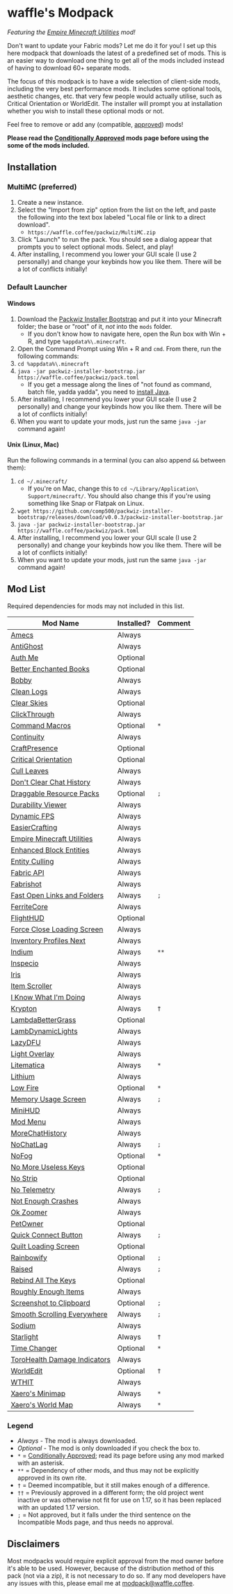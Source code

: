 # waffle's Modpack

*Featuring the [Empire Minecraft Utilities](https://emc.gs/t/84930) mod!*

Don't want to update your Fabric mods? Let me do it for you! I set up this here modpack that downloads the latest of a predefined set of mods. This is an easier way to download one thing to get all of the mods included instead of having to download 60+ separate mods.

The focus of this modpack is to have a wide selection of client-side mods, including the very best performance mods. It includes some optional tools, aesthetic changes, etc. that very few people would actually utilise, such as Critical Orientation or WorldEdit. The installer will prompt you at installation whether you wish to install these optional mods or not.

Feel free to remove or add any (compatible, [approved]) mods!

**Please read the [Conditionally Approved] mods page before using the some of the mods included.**

## Installation

### MultiMC (preferred)

1. Create a new instance.
2. Select the "Import from zip" option from the list on the left, and paste the following into the text box labeled "Local file or link to a direct download".
    * `https://waffle.coffee/packwiz/MultiMC.zip`
3. Click "Launch" to run the pack. You should see a dialog appear that prompts you to select optional mods. Select, and play!
4. After installing, I recommend you lower your GUI scale (I use 2 personally) and change your keybinds how you like them. There will be a lot of conflicts initially!

### Default Launcher

#### Windows

1. Download the [Packwiz Installer Bootstrap] and put it into your Minecraft folder; the base or "root" of it, *not* into the `mods` folder.
    * If you don't know how to navigate here, open the Run box with Win + R, and type `%appdata%\.minecraft`.
2. Open the Command Prompt using Win + R and `cmd`. From there, run the following commands:
3. `cd %appdata%\.minecraft`
4. `java -jar packwiz-installer-bootstrap.jar https://waffle.coffee/packwiz/pack.toml`
    * If you get a message along the lines of "not found as command, batch file, yadda yadda", you need to [install Java].
5. After installing, I recommend you lower your GUI scale (I use 2 personally) and change your keybinds how you like them. There will be a lot of conflicts initially!
6. When you want to update your mods, just run the same `java -jar` command again!

#### Unix (Linux, Mac)

Run the following commands in a terminal (you can also append `&&` between them):
1. `cd ~/.minecraft/`
   * If you're on Mac, change this to `cd ~/Library/Application\ Support/minecraft/`. You should also change this if you're using something like Snap or Flatpak on Linux.
2. `wget https://github.com/comp500/packwiz-installer-bootstrap/releases/download/v0.0.3/packwiz-installer-bootstrap.jar`
3. `java -jar packwiz-installer-bootstrap.jar https://waffle.coffee/packwiz/pack.toml`
4. After installing, I recommend you lower your GUI scale (I use 2 personally) and change your keybinds how you like them. There will be a lot of conflicts initially!
5. When you want to update your mods, just run the same `java -jar` command again!

## Mod List

Required dependencies for mods may not included in this list.

| Mod Name                       | Installed? | Comment |
|--------------------------------|------------|---------|
| [Amecs]                        | Always     |         |
| [AntiGhost]                    | Always     |         |
| [Auth Me]                      | Optional   |         |
| [Better Enchanted Books]       | Optional   |         |
| [Bobby]                        | Always     |         |
| [Clean Logs]                   | Always     |         |
| [Clear Skies]                  | Optional   |         |
| [ClickThrough]                 | Always     |         |
| [Command Macros]               | Optional   | `*`     |
| [Continuity]                   | Always     |         |
| [CraftPresence]                | Optional   |         |
| [Critical Orientation]         | Optional   |         |
| [Cull Leaves]                  | Always     |         |
| [Don't Clear Chat History]     | Always     |         |
| [Draggable Resource Packs]     | Optional   | `;`     |
| [Durability Viewer]            | Always     |         |
| [Dynamic FPS]                  | Always     |         |
| [EasierCrafting]               | Always     |         |
| [Empire Minecraft Utilities]   | Always     |         |
| [Enhanced Block Entities]      | Always     |         |
| [Entity Culling]               | Always     |         |
| [Fabric API]                   | Always     |         |
| [Fabrishot]                    | Always     |         |
| [Fast Open Links and Folders]  | Always     | `;`     |
| [FerriteCore]                  | Always     |         |
| [FlightHUD]                    | Optional   |         |
| [Force Close Loading Screen]   | Always     |         |
| [Inventory Profiles Next]      | Always     |         |
| [Indium]                       | Always     | `**`    |
| [Inspecio]                     | Always     |         |
| [Iris]                         | Always     |         |
| [Item Scroller]                | Always     |         |
| [I Know What I'm Doing]        | Always     |         |
| [Krypton]                      | Always     | `†`     |
| [LambdaBetterGrass]            | Optional   |         |
| [LambDynamicLights]            | Always     |         |
| [LazyDFU]                      | Always     |         |
| [Light Overlay]                | Always     |         |
| [Litematica]                   | Always     | `*`     |
| [Lithium]                      | Always     |         |
| [Low Fire]                     | Optional   | `*`     |
| [Memory Usage Screen]          | Always     | `;`     |
| [MiniHUD]                      | Always     |         |
| [Mod Menu]                     | Always     |         |
| [MoreChatHistory]              | Always     |         |
| [NoChatLag]                    | Always     | `;`     |
| [NoFog]                        | Optional   | `*`     |
| [No More Useless Keys]         | Optional   |         |
| [No Strip]                     | Optional   |         |
| [No Telemetry]                 | Always     | `;`     |
| [Not Enough Crashes]           | Always     |         |
| [Ok Zoomer]                    | Always     |         |
| [PetOwner]                     | Optional   |         |
| [Quick Connect Button]         | Always     | `;`     |
| [Quilt Loading Screen]         | Optional   |         |
| [Rainbowify]                   | Optional   | `;`     |
| [Raised]                       | Always     | `;`     |
| [Rebind All The Keys]          | Optional   |         |
| [Roughly Enough Items]         | Always     |         |
| [Screenshot to Clipboard]      | Optional   | `;`     |
| [Smooth Scrolling Everywhere]  | Always     | `;`     |
| [Sodium]                       | Always     |         |
| [Starlight]                    | Always     | `†`     |
| [Time Changer]                 | Optional   | `*`     |
| [ToroHealth Damage Indicators] | Always     |         |
| [WorldEdit]                    | Optional   | `†`     |
| [WTHIT]                        | Always     |         |
| [Xaero's Minimap]              | Always     | `*`     |
| [Xaero's World Map]            | Always     | `*`     |

### Legend
* *Always* - The mod is always downloaded.
* *Optional* - The mod is only downloaded if you check the box to.
* `*` = [Conditionally Approved]; read its page before using any mod marked with an asterisk.
* `**` = Dependency of other mods, and thus may not be explicitly approved in its own rite.
* `†` = Deemed incompatible, but it still makes enough of a difference.
* `††` = Previously approved in a different form; the old project went inactive or was otherwise not fit for use on 1.17, so it has been replaced with an updated 1.17 version.
* `;` = Not approved, but it falls under the third sentence on the Incompatible Mods page, and thus needs no approval.

## Disclaimers

Most modpacks would require explicit approval from the mod owner before it's able to be used. However, because of the distribution method of this pack (not via a zip), it is not necessary to do so. If any mod developers have any issues with this, please email me at <modpack@waffle.coffee>.

[Approved]: https://mods.emc.gs
[Conditionally Approved]: https://wiki.emc.gs/conditionally-approved-mods
[install Java]: https://adoptopenjdk.net/?variant=openjdk17&jvmVariant=hotspot
[Packwiz Installer Bootstrap]: https://github.com/comp500/packwiz-installer-bootstrap/releases/download/v0.0.3/packwiz-installer-bootstrap.jar

[Amecs]: https://curseforge.com/projects/324564
[AntiGhost]: https://modrinth.com/mod/Jw3Wx1KR
[Auth Me]: https://curseforge.com/projects/356643
[Better Enchanted Books]: https://www.curseforge.com/projects/369122
[Bobby]: https://modrinth.com/mod/M08ruV16
[Clean Logs]: https://modrinth.com/mod/OTteoJUk
[Clear Skies]: https://curseforge.com/projects/332523
[ClickThrough]: https://modrinth.com/mod/Z5b0cAlD
[Command Macros]: https://curseforge.com/projects/331956
[Continuity]: https://modrinth.com/mod/1IjD5062
[CraftPresence]: https://curseforge.com/projects/297038
[Critical Orientation]: https://modrinth.com/mod/AFqV4ew3
[Cull Leaves]: https://modrinth.com/mod/GNxdLCoP
[Don't Clear Chat History]: https://modrinth.com/mod/sUbMm93i
[Draggable Resource Packs]: https://curseforge.com/projects/522697
[Durability Viewer]: https://modrinth.com/mod/LTM1f0yY
[Dynamic FPS]: https://modrinth.com/mod/LQ3K71Q1
[EasierCrafting]: https://modrinth.com/mod/UylF21yz
[Empire Minecraft Utilities]: https://modrinth.com/mod/QYTT62S0
[Enhanced Block Entities]: https://modrinth.com/mod/OVuFYfre
[Entity Culling]: https://curseforge.com/projects/448233
[Fabric API]: https://modrinth.com/mod/P7dR8mSH
[Fabrishot]: https://modrinth.com/mod/3qsfQtE9
[Fast Open Links and Folders]: https://curseforge.com/projects/513840
[FerriteCore]: https://modrinth.com/mod/uXXizFIs
[FlightHUD]: https://curseforge.com/projects/394419
[Force Close Loading Screen]: https://modrinth.com/mod/blWBX5n1
[Inventory Profiles Next]: https://modrinth.com/mod/O7RBXm3n
[Indium]: https://modrinth.com/mod/Orvt0mRa
[Inspecio]: https://modrinth.com/mod/a93H3mKU
[Iris]: https://modrinth.com/mod/YL57xq9U
[Item Scroller]: https://curseforge.com/projects/242064
[I Know What I'm Doing]: https://modrinth.com/mod/S5ivha5X
[Krypton]: https://modrinth.com/mod/fQEb0iXm
[LambdaBetterGrass]: https://modrinth.com/mod/2Uev7LdA
[LambDynamicLights]: https://modrinth.com/mod/yBW8D80W
[LazyDFU]: https://modrinth.com/mod/hvFnDODi
[Light Overlay]: https://curseforge.com/projects/325492
[Litematica]: https://curseforge.com/projects/308892
[Lithium]: https://modrinth.com/mod/gvQqBUqZ
[Low Fire]: https://modrinth.com/mod/Gou1gmGj
[Memory Usage Screen]: https://modrinth.com/mod/n9mFA0ax
[MiniHUD]: https://curseforge.com/projects/244260
[Mod Menu]: https://modrinth.com/mod/mOgUt4GM
[MoreChatHistory]: https://modrinth.com/mod/8qkXwOnk
[NoChatLag]: https://modrinth.com/mod/afu4kdAc
[NoFog]: https://curseforge.com/projects/296468
[No More Useless Keys]: https://modrinth.com/mod/YCcdA1Lp
[No Strip]: https://modrinth.com/mod/3f1BdVqy
[No Telemetry]: https://modrinth.com/mod/hg77g4Pw
[Not Enough Crashes]: https://modrinth.com/mod/yM94ont6
[Ok Zoomer]: https://modrinth.com/mod/aXf2OSFU
[PetOwner]: https://modrinth.com/mod/IxUlAAFe
[Quick Connect Button]: https://modrinth.com/mod/erzkR85H
[Quilt Loading Screen]: https://modrinth.com/mod/VPU6VYVP
[Rainbowify]: https://modrinth.com/mod/m9FFV06N
[Raised]: https://modrinth.com/mod/nCQRBEiR
[Rebind All The Keys]: https://modrinth.com/mod/TpKqzzMu
[Roughly Enough Items]: https://curseforge.com/projects/310111
[Screenshot to Clipboard]: https://modrinth.com/mod/1KiJRrTg
[Smooth Scrolling Everywhere]: https://curseforge.com/projects/325861
[Sodium]: https://modrinth.com/mod/AANobbMI
[Starlight]: https://modrinth.com/mod/H8CaAYZC
[Time Changer]: https://modrinth.com/mod/1itdse3V
[ToroHealth Damage Indicators]: https://curseforge.com/projects/245733
[WorldEdit]: https://curseforge.com/projects/225608
[WTHIT]: https://modrinth.com/mod/6AQIaxuO
[Xaero's Minimap]: https://curseforge.com/projects/263420
[Xaero's World Map]: https://curseforge.com/projects/317780
